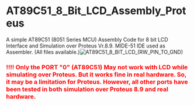 # AT89C51_8_Bit_LCD_Assembly_Proteus
A simple AT89C51 (8051 Series MCU) Assembly Code  for 8 bit LCD Interface and Simulation over Proteus Vr.8.9. MIDE-51 IDE used as Assembler. (All files available.)![AT89C51_8_BIT_LCD_(RW_PIN_TO_GND)](https://user-images.githubusercontent.com/78910261/195871844-f865ab2e-f37a-410d-bc67-f55ceb98696a.png)

<h3 align="left">
<span style="color: red">
!!!! Only the PORT "0" (AT89C51) May not work with LCD while simulating over Proteus. But it works fine in real hardware. So, it may be a limitation for Proteus. However, all other ports have been tested in both simulation over Proteus 8.9 and real hardware.
</span>
</h3>
